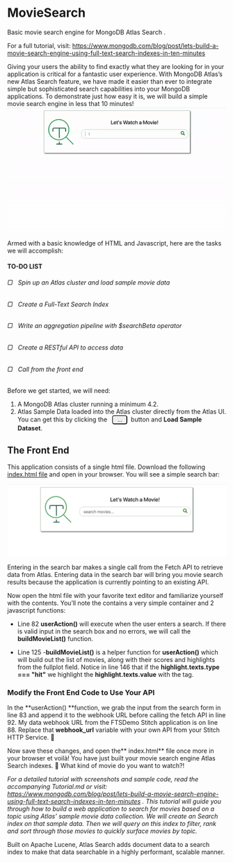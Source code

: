 
# MovieSearch
Basic movie search engine for MongoDB Atlas Search .

For a full tutorial, visit: https://www.mongodb.com/blog/post/lets-build-a-movie-search-engine-using-full-text-search-indexes-in-ten-minutes

Giving your users the ability to find exactly what they are looking for in your application is critical for a fantastic user experience. With MongoDB Atlas’s new Atlas Search feature, we have made it easier than ever to integrate simple but sophisticated search capabilities into your MongoDB applications. To demonstrate just how easy it is, we will build a simple movie search engine in less that 10 minutes!
![](assets/movie.gif)

  Armed with a basic knowledge of HTML and Javascript, here are the tasks we will accomplish:
#### TO-DO LIST
###### ▢ &nbsp; Spin up an Atlas cluster and load sample movie data
###### ▢ &nbsp; Create a Full-Text Search Index
###### ▢ &nbsp; Write an aggregation pipeline with $searchBeta operator
###### ▢ &nbsp; Create a RESTful API to access data
###### ▢ &nbsp; Call from the front end


  Before we get started, we will need:
1. A MongoDB Atlas cluster running a minimum 4.2. 
2. Atlas Sample Data loaded into the Atlas cluster directly from the Atlas UI. You can get this by clicking the &nbsp; <button style="border-radius: 5px; width:35px;">...</button>&nbsp; button and **Load Sample Dataset**.

## The Front End
This application consists of a single html file. Download the following [ index.html file](http://bit.ly/MDB_FTS_MovieSearch) and open in your browser. You will see a simple search bar:

![image alt text](assets/image_29.png)

Entering in the search bar makes a single call from the Fetch API to retrieve data from Atlas. Entering data in the search bar will bring you movie search results because the application is currently pointing to an existing API.

Now open the html file with your favorite text editor and familiarize yourself with the contents. You’ll note the **<body>** contains a very simple container and 2 javascript functions:

* Line 82 **userAction()** will execute when the user enters a search. If there is valid input in the search box and no errors, we will call the **buildMovieList()** function.

* Line 125 -**buildMovieList()** is a helper function for **userAction()** which will build out the list of movies, along with their scores and highlights from the fullplot field. Notice in line 146 that if the **highlight.texts.type === "hit"** we highlight the **highlight.texts.value** with the **<mark>** tag.

### **Modify the Front End Code to Use Your API**

In the **userAction() **function, we grab the input from the search form in line 83 and append it to the webhook URL before calling the fetch API in line 92.  My data webhook URL from the FTSDemo Stitch application is on line 88. Replace that **webhook_url** variable with your own API from your Stitch HTTP Service. 🤞

Now save these changes, and open the** index.html** file once more in your browser et voilà! You have just built your movie search engine Atlas Search indexes. 🙌 What kind of movie do you want to watch?!

*For a detailed tutorial with screenshots and sample code, read the accompanying Tutorial.md or visit: https://www.mongodb.com/blog/post/lets-build-a-movie-search-engine-using-full-text-search-indexes-in-ten-minutes . This tutorial will guide you through how to build a web application to search for movies based on a topic using Atlas’ sample movie data collection. We will create an Search index on that sample data. Then we will query on this index to filter, rank and sort through those movies to quickly surface movies by topic.*

Built on Apache Lucene, Atlas Search adds document data to a search index to make that data searchable in a highly performant, scalable manner. 

